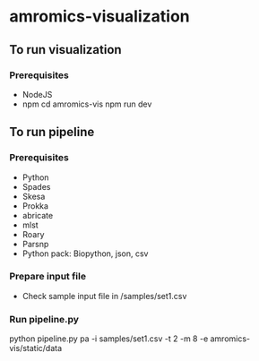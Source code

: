 # amromics-visualization
## To run visualization
### Prerequisites
- NodeJS
- npm
cd amromics-vis
npm run dev
## To run pipeline
### Prerequisites
- Python
- Spades
- Skesa
- Prokka
- abricate
- mlst
- Roary
- Parsnp
- Python pack: Biopython, json, csv
### Prepare input file
- Check sample input file in /samples/set1.csv
### Run pipeline.py
python pipeline.py pa -i samples/set1.csv -t 2 -m 8 -e amromics-vis/static/data 
